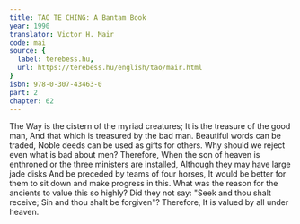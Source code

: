 ```yaml
---
title: TAO TE CHING: A Bantam Book
year: 1990
translator: Victor H. Mair
code: mai
source: {
  label: terebess.hu,
  url: https://terebess.hu/english/tao/mair.html
}
isbn: 978-0-307-43463-0
part: 2
chapter: 62
---
```

The Way is the cistern of the myriad creatures;
It is the treasure of the good man,
And that which is treasured by the bad man.
Beautiful words can be traded,
Noble deeds can be used as gifts for others.
Why should we reject even what is bad about men?
Therefore,
When the son of heaven is enthroned or the three ministers are installed,
Although they may have large jade disks
And be preceded by teams of four horses,
It would be better for them to sit down and make progress in this.
What was the reason for the ancients to value this so highly?
Did they not say:
"Seek and thou shalt receive;
Sin and thou shalt be forgiven"?
Therefore,
It is valued by all under heaven.